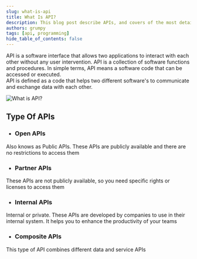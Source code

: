 ```yaml
---
slug: what-is-api
title: What Is API?
description: This blog post describe APIs, and covers of the most details APIs
authors: grumpy
tags: [api, programming]
hide_table_of_contents: false
---
```


<!-- ## Application Programming Interface (API) -->

API is a software interface that allows two applications to interact with each other without any user intervention. API is a collection of software functions and procedures. In simple terms, API means a software code that can be accessed or executed. <br/>
API is defined as a code that helps two different software's to communicate and exchange data with each other.

<!-- truncate -->

![What is API?](../static/img/blog/business-man.png)

## Type Of APIs

-   ### Open APIs

Also knows as Public APIs. These APIs are publicly available and there are no restrictions to access them

-   ### Partner APIs

These APIs are not publicly available, so you need specific rights or licenses to access them

-   ### Internal APIs

Internal or private. These APIs are developed by companies to use in their internal system. It helps you to enhance the productivity of your teams

-   ### Composite APIs

This type of API combines different data and service APIs
